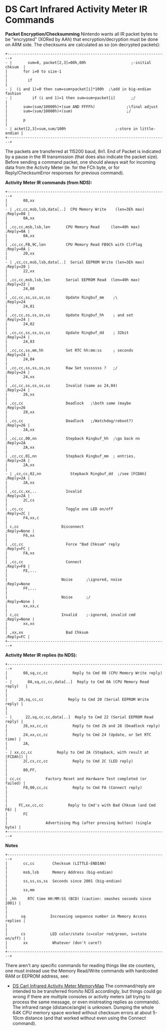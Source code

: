 # DS Cart Infrared Activity Meter IR Commands


**Packet Encryption/Checksumming**
Nintendo wants all IR packet bytes to be \"encrypted\" (XORed by AAh)
that encryption/decryption must be done on ARM side. The checksums are
calculated as so (on decrypted packets):

```
+-----------------------------------------------------------------------+
- |       sum=0, packet[2,3]=00h,00h                    ;-initial chksum  |
|       for i=0 to size-1                                               |
|         if                                                            |
- |  (i and 1)=0 then sum=sum+packet[i]*100h  ;\add in big-endian fashion 
- |         if (i and 1)=1 then sum=sum+packet[i]       ;/                |
|       sum=(sum/10000h)+(sum AND FFFFh)              ;\final adjust    
|       sum=(sum/10000h)+(sum)                        ;/                |
|       p                                                               |
- | acket[2,3]=sum,sum/100h                      ;-store in little-endian |
+-----------------------------------------------------------------------+
```

The packets are transferred at 115200 baud, 8n1. End of Packet is
indicated by a pause in the IR transmission (that does also indicate the
packet size).
Before sending a command packet, one should always wait for incoming
data from the Activity Meter (ie. for the FCh byte, or for
Reply/ChecksumError responses for previous command).

**Activity Meter IR commands (from NDS):**

```
+-----------------------------------------------------------------------+
|       08,xx                                                           |
- | ,cc,cc,msb,lsb,data[..]  CPU Memory Write    (len=3Eh max)  ;Reply=08 |
|       0A,xx                                                           |
| ,cc,cc,msb,lsb,len       CPU Memory Read     (len=40h max)  ;Reply=0A |
|       0A,xx                                                           |
| ,cc,cc,FB,9C,len         CPU Memory Read FB9Ch with ClrFlag ;Reply=0A |
|       20,xx                                                           |
- | ,cc,cc,msb,lsb,data[..]  Serial EEPROM Write (len=3Eh max)  ;Reply=20 |
|       22,xx                                                           |
| ,cc,cc,msb,lsb,len       Serial EEPROM Read  (len=40h max)  ;Reply=22 |
|       24,00                                                           |
| ,cc,cc,ss,ss,ss,ss       Update Ringbuf_mm    ;\            ;Reply=24 
|       24,01                                                           |
| ,cc,cc,ss,ss,ss,ss       Update Ringbuf_hh    ; and set     ;Reply=24 |
|       24,02                                                           |
| ,cc,cc,ss,ss,ss,ss       Update Ringbuf_dd    ; 32bit       ;Reply=24 |
|       24,03                                                           |
| ,cc,cc,ss,mm,hh          Set RTC hh:mm:ss     ; seconds     ;Reply=24 |
|       24,04                                                           |
| ,cc,cc,ss,ss,ss,ss       Raw Set ssssssss ?   ;/            ;Reply=24 |
|       24,xx                                                           |
| ,cc,cc,ss,ss,ss,ss       Invalid (same as 24,04)            ;Reply=24 |
|       26,xx                                                           |
| ,cc,cc                   Deadlock   ;\both same (maybe      ;Reply=26 
|       28,xx                                                           |
| ,cc,cc                   Deadlock   ;/Watchdog/reboot?)     ;Reply=26 |
|       2A,xx                                                           |
| ,cc,cc,00,nn             Stepback Ringbuf_hh  ;\go back nn  ;Reply=2A 
|       2A,xx                                                           |
| ,cc,cc,01,nn             Stepback Ringbuf_mm  ; entries,    ;Reply=2A |
|       2A,xx                                                           |
- | ,cc,cc,02,nn             Stepback Ringbuf_dd  ;/see [FCDAh] ;Reply=2A |
|       2A,xx                                                           |
| ,cc,cc,xx,..             Invalid                            ;Reply=2A |
|       2C,cs                                                           |
| ,cc,cc                   Toggle one LED on/off              ;Reply=2C |
|       F4,xx,c                                                         |
| c,cc                   Disconnect                         ;Reply=None |
|       F6,xx                                                           |
| ,cc,cc                   Force "Bad Chksum" reply           ;Reply=FC |
|       FA,xx                                                           |
| ,cc,cc                   Connect                            ;Reply=F8 |
|       FE,...                                                          |
|                        Noise      ;\ignored, noise        ;Reply=None 
|       FF,...                                                          |
|                        Noise      ;/                      ;Reply=None |
|       xx,xx,c                                                         |
| c,cc                   Invalid    ;-ignored, invalid cmd  ;Reply=None |
|       xx,xx                                                           |
| ,xx,xx                   Bad Chksum                         ;Reply=FC |
+-----------------------------------------------------------------------+
```


**Activity Meter IR replies (to NDS):**

```
+-----------------------------------------------------------------------+
|       08,sq,cc,cc           Reply to Cmd 08 (CPU Memory Write reply)  |
- |       0A,sq,cc,cc,data[..]  Reply to Cmd 0A (CPU Memory Read reply)   |
|                                                                       |
|     20,sq,cc,cc           Reply to Cmd 20 (Serial EEPROM Write reply) |
|                                                                       |
- |      22,sq,cc,cc,data[..]  Reply to Cmd 22 (Serial EEPROM Read reply) |
|       26,xx,cc,cc           Reply to Cmd 26 and 28 (Deadlock reply)   |
|       24,xx,cc,cc           Reply to Cmd 24 (Update, or Set RTC time) |
|       2A,                                                             |
- | xx,cc,cc           Reply to Cmd 2A (Stepback, with result at [FCDAh]) |
|       2C,cs,cc,cc           Reply to Cmd 2C (LED reply)               |
|       80,FF,                                                          |
| cc,cc           Factory Reset and Hardware Test completed (or failed) |
|       F8,00,cc,cc           Reply to Cmd FA (Connect reply)           |
|                                                                       |
|     FC,xx,cc,cc           Reply to Cmd's with Bad Chksum (and Cmd F6) |
|       FC                                                              |
|                 Advertising Msg (after pressing button) (single byte) |
+-----------------------------------------------------------------------+
```


**Notes**

```
+-----------------------------------------------------------------------+
|       cc,cc        Checksum (LITTLE-ENDIAN)                           |
|       msb,lsb      Memory Address (big-endian)                        |
|       ss,ss,ss,ss  Seconds since 2001 (big-endian)                    |
|       ss,mm                                                           |
| ,hh     RTC time HH:MM:SS (BCD) (caution: smashes seconds since 2001) |
|                                                                       |
|      sq           Increasing sequence number in Memory Access replies |
|                                                                       |
|      cs           LED color/state (c=color red/green, s=state on/off) |
|       xx           Whatever (don't care?)                             |
+-----------------------------------------------------------------------+
```

There aren\'t any specific commands for reading things like ste
counters, one must instead use the Memory Read/Write commands with
hardcoded RAM or EEPROM address, see:
- [DS Cart Infrared Activity Meter MemoryMap](./dscartinfraredactivitymetermemorymap.md)
The command/reply are intended to be transferred from/to NDS
accordingly, but things could go wrong if there are multiple consoles or
activity meters (all trying to process the same message, or even
mistreating replies as commands).
The infrared range (distance/angle) is unknown. Dumping the whole 64K
CPU memory space worked without checksum errors at about 5-10cm distance
(and that worked without even using the Connect command).



